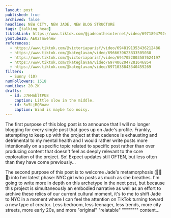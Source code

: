 ```yaml
---
layout: post
published: true
archived: false
headline: NEW CITY, NEW JADE, NEW BLOG STRUCTURE
tags: [talking head]
tiktokLink: https://www.tiktok.com/@jadeontheinternet/video/6971894792401800454
youtubeID: AE02Tnwehew
references:
  - https://www.tiktok.com/@victoriaparisf/video/6948191353436212486
  - https://www.tiktok.com/@kateglavan/video/6966639623833505030
  - https://www.tiktok.com/@victoriaparisf/video/6947052003587624197
  - https://www.tiktok.com/@kateglavan/video/6974062047281646854
  - https://www.tiktok.com/@kateglavan/video/6971038843340459269
filters:
  - Sunny (10)
numFollowers: 1518
numLikes: 20.2K
drafts:
  - id: J7HHnbltPU8
    caption: Little slow in the middle.
  - id: 5u5LjBQRoaw
    caption: Wind is maybe too noisy.
---
```


The first purpose of this blog post is to announce that I will no longer blogging for every single post that goes up on Jade's profile. Frankly, attempting to keep up with the project at that cadence is exhausting and detrimental to my mental health and I would rather write posts more intentionally on a specific topic related to specific post rather than over producing content that doesn't feel as deeply relevant to the core exploration of the project. So! Expect updates still OFTEN, but less often than they have come previously...

The second purpose of this post is to welcome Jade's metamorphosis (🦋🦋🦋) into her latest phase: NYC girl who posts as much as she breathes. I'm going to write more in depth on this archetype in the next post, but because this project is simultaneously an embodied narrative as well as an effort to archive these relics of our current cultural moment, it's to me to shift Jade to NYC in a moment where I can feel the attention on TikTok turning toward a new type of creator. Less bedroom, less teenager, less trends, more city streets, more early 20s, and more "original" "relatable" """""""" content... 